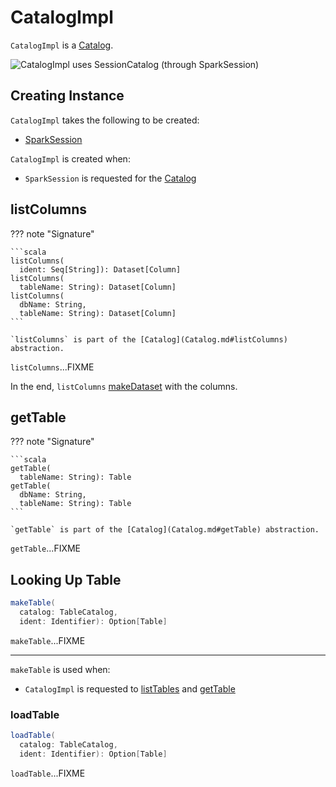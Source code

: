 # CatalogImpl

`CatalogImpl` is a [Catalog](Catalog.md).

![CatalogImpl uses SessionCatalog (through SparkSession)](images/spark-sql-CatalogImpl.png)

## Creating Instance

`CatalogImpl` takes the following to be created:

* <span id="sparkSession"> [SparkSession](SparkSession.md)

`CatalogImpl` is created when:

* `SparkSession` is requested for the [Catalog](SparkSession.md#catalog)

## <span id="listColumns"> listColumns

??? note "Signature"

    ```scala
    listColumns(
      ident: Seq[String]): Dataset[Column]
    listColumns(
      tableName: String): Dataset[Column]
    listColumns(
      dbName: String,
      tableName: String): Dataset[Column]
    ```

    `listColumns` is part of the [Catalog](Catalog.md#listColumns) abstraction.

`listColumns`...FIXME

In the end, `listColumns` [makeDataset](#makeDataset) with the columns.

## <span id="getTable"> getTable

??? note "Signature"

    ```scala
    getTable(
      tableName: String): Table
    getTable(
      dbName: String,
      tableName: String): Table
    ```

    `getTable` is part of the [Catalog](Catalog.md#getTable) abstraction.

`getTable`...FIXME

## <span id="makeTable"> Looking Up Table

```scala
makeTable(
  catalog: TableCatalog,
  ident: Identifier): Option[Table]
```

`makeTable`...FIXME

---

`makeTable` is used when:

* `CatalogImpl` is requested to [listTables](#listTables) and [getTable](#getTable)

### <span id="loadTable"> loadTable

```scala
loadTable(
  catalog: TableCatalog,
  ident: Identifier): Option[Table]
```

`loadTable`...FIXME

<!---
## Review Me

=== [[cacheTable]] Caching Table or View In-Memory -- `cacheTable` Method

[source, scala]
----
cacheTable(tableName: String): Unit
----

Internally, `cacheTable` first SparkSession.md#table[creates a DataFrame for the table] followed by requesting `CacheManager` to [cache it](CacheManager.md#cacheQuery).

NOTE: `cacheTable` uses the SparkSession.md#sharedState[session-scoped SharedState] to access the `CacheManager`.

NOTE: `cacheTable` is part of [Catalog contract](Catalog.md#cacheTable).

=== [[clearCache]] Removing All Cached Tables From In-Memory Cache -- `clearCache` Method

[source, scala]
----
clearCache(): Unit
----

`clearCache` requests `CacheManager` to [remove all cached tables from in-memory cache](CacheManager.md#clearCache).

NOTE: `clearCache` is part of [Catalog contract](Catalog.md#clearCache).

=== [[createExternalTable]] Creating External Table From Path -- `createExternalTable` Method

[source, scala]
----
createExternalTable(tableName: String, path: String): DataFrame
createExternalTable(tableName: String, path: String, source: String): DataFrame
createExternalTable(
  tableName: String,
  source: String,
  options: Map[String, String]): DataFrame
createExternalTable(
  tableName: String,
  source: String,
  schema: StructType,
  options: Map[String, String]): DataFrame
----

`createExternalTable` creates an external table `tableName` from the given `path` and returns the corresponding [DataFrame](DataFrame.md).

[source, scala]
----
import org.apache.spark.sql.SparkSession
val spark: SparkSession = ...

val readmeTable = spark.catalog.createExternalTable("readme", "README.md", "text")
readmeTable: org.apache.spark.sql.DataFrame = [value: string]

scala> spark.catalog.listTables.filter(_.name == "readme").show
+------+--------+-----------+---------+-----------+
|  name|database|description|tableType|isTemporary|
+------+--------+-----------+---------+-----------+
|readme| default|       null| EXTERNAL|      false|
+------+--------+-----------+---------+-----------+

scala> sql("select count(*) as count from readme").show(false)
+-----+
|count|
+-----+
|99   |
+-----+
----

The `source` input parameter is the name of the data source provider for the table, e.g. parquet, json, text. If not specified, `createExternalTable` uses [spark.sql.sources.default](configuration-properties.md#spark.sql.sources.default) setting to know the data source format.

NOTE: `source` input parameter must not be `hive` as it leads to a `AnalysisException`.

`createExternalTable` sets the mandatory `path` option when specified explicitly in the input parameter list.

`createExternalTable` parses `tableName` into `TableIdentifier` (using sql/SparkSqlParser.md[SparkSqlParser]). It creates a [CatalogTable](CatalogTable.md) and then SessionState.md#executePlan[executes] (by [toRDD](QueryExecution.md#toRdd)) a CreateTable.md[CreateTable] logical plan. The result [DataFrame](DataFrame.md) is a `Dataset[Row]` with the [QueryExecution](QueryExecution.md) after executing SubqueryAlias.md[SubqueryAlias] logical plan and [RowEncoder](RowEncoder.md).

.CatalogImpl.createExternalTable
image::images/spark-sql-CatalogImpl-createExternalTable.png[align="center"]

NOTE: `createExternalTable` is part of [Catalog contract](Catalog.md#createExternalTable).

=== [[listTables]] Listing Tables in Database (as Dataset) -- `listTables` Method

[source, scala]
----
listTables(): Dataset[Table]
listTables(dbName: String): Dataset[Table]
----

NOTE: `listTables` is part of [Catalog Contract](Catalog.md#listTables).

Internally, `listTables` requests <<sessionCatalog, SessionCatalog>> to [list all tables](SessionCatalog.md#listTables) in the specified `dbName` database and <<makeTable, converts them to Tables>>.

In the end, `listTables` <<makeDataset, creates a Dataset>> with the tables.

=== [[listColumns]] Listing Columns of Table (as Dataset) -- `listColumns` Method

[source, scala]
----
listColumns(tableName: String): Dataset[Column]
listColumns(dbName: String, tableName: String): Dataset[Column]
----

NOTE: `listColumns` is part of [Catalog Contract](Catalog.md#listColumns).

`listColumns` requests <<sessionCatalog, SessionCatalog>> for the [table metadata](SessionCatalog.md#getTempViewOrPermanentTableMetadata).

`listColumns` takes the [schema](CatalogTable.md#schema) from the table metadata and creates a `Column` for every field (with the optional comment as the description).

In the end, `listColumns` <<makeDataset, creates a Dataset>> with the columns.

=== [[makeDataset]] Creating Dataset from DefinedByConstructorParams Data -- `makeDataset` Method

[source, scala]
----
makeDataset[T <: DefinedByConstructorParams](
  data: Seq[T],
  sparkSession: SparkSession): Dataset[T]
----

`makeDataset` creates an [ExpressionEncoder](ExpressionEncoder.md#apply) (from [DefinedByConstructorParams](ExpressionEncoder.md#DefinedByConstructorParams)) and [encodes](ExpressionEncoder.md#toRow) elements of the input `data` to [internal binary rows](InternalRow.md).

`makeDataset` then creates a LocalRelation.md#creating-instance[LocalRelation] logical operator. `makeDataset` requests `SessionState` to SessionState.md#executePlan[execute the plan] and Dataset.md#creating-instance[creates] the result `Dataset`.

NOTE: `makeDataset` is used when `CatalogImpl` is requested to <<listDatabases, list databases>>, <<listTables, tables>>, <<listFunctions, functions>> and <<listColumns, columns>>

=== [[refreshTable]] Refreshing Analyzed Logical Plan of Table Query and Re-Caching It -- `refreshTable` Method

[source, scala]
----
refreshTable(tableName: String): Unit
----

`refreshTable` requests `SessionState` for the SessionState.md#sqlParser[SQL parser] to spark-sql-ParserInterface.md#parseTableIdentifier[parse a TableIdentifier given the table name].

NOTE: `refreshTable` uses <<sparkSession, SparkSession>> to access the SparkSession.md#sessionState[SessionState].

`refreshTable` requests <<sessionCatalog, SessionCatalog>> for the [table metadata](SessionCatalog.md#getTempViewOrPermanentTableMetadata).

`refreshTable` then SparkSession.md#table[creates a DataFrame for the table name].

For a temporary or persistent `VIEW` table, `refreshTable` requests the [analyzed](QueryExecution.md#analyzed) logical plan of the DataFrame (for the table) to spark-sql-LogicalPlan.md#refresh[refresh] itself.

For other types of table, `refreshTable` requests <<sessionCatalog, SessionCatalog>> for [refreshing the table metadata](SessionCatalog.md#getTempViewOrPermanentTableMetadata) (i.e. invalidating the table).

If the table <<isCached, has been cached>>, `refreshTable` requests `CacheManager` to [uncache](CacheManager.md#uncacheQuery) and [cache](CacheManager.md#cacheQuery) the table `DataFrame` again.

NOTE: `refreshTable` uses <<sparkSession, SparkSession>> to access the SparkSession.md#sharedState[SharedState] that is used to access [CacheManager](SharedState.md#cacheManager).

`refreshTable` is part of the [Catalog](Catalog.md#refreshTable) abstraction.
-->
